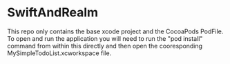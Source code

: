 # SwiftAndRealm

This repo only contains the base xcode project and the CocoaPods PodFile.  To open and run the application you will need to run the "pod install" command from within this directly and then open the cooresponding MySimpleTodoList.xcworkspace file.
